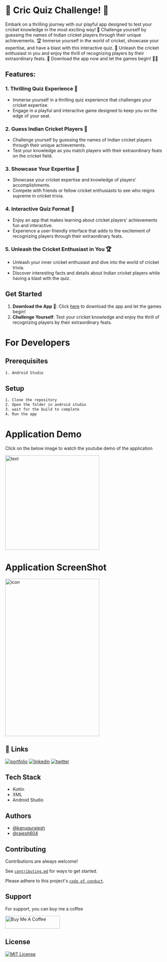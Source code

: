 # 🏏 Cric Quiz Challenge! 🏏

Embark on a thrilling journey with our playful app designed to test your cricket knowledge in the most exciting way! 🚀 Challenge yourself by guessing the names of Indian cricket players through their unique achievements. 🏆 Immerse yourself in the world of cricket, showcase your expertise, and have a blast with this interactive quiz. 🤩 Unleash the cricket enthusiast in you and enjoy the thrill of recognizing players by their extraordinary feats. 🌟 Download the app now and let the games begin! 📲🎉

## Features:

### 1. Thrilling Quiz Experience 🤩
- Immerse yourself in a thrilling quiz experience that challenges your cricket expertise.
- Engage in a playful and interactive game designed to keep you on the edge of your seat.

### 2. Guess Indian Cricket Players 🏏
- Challenge yourself by guessing the names of Indian cricket players through their unique achievements.
- Test your knowledge as you match players with their extraordinary feats on the cricket field.

### 3. Showcase Your Expertise 🌟
- Showcase your cricket expertise and knowledge of players' accomplishments.
- Compete with friends or fellow cricket enthusiasts to see who reigns supreme in cricket trivia.

### 4. Interactive Quiz Format 🎉
- Enjoy an app that makes learning about cricket players' achievements fun and interactive.
- Experience a user-friendly interface that adds to the excitement of recognizing players through their extraordinary feats.

### 5. Unleash the Cricket Enthusiast in You 🏆
- Unleash your inner cricket enthusiast and dive into the world of cricket trivia.
- Discover interesting facts and details about Indian cricket players while having a blast with the quiz.

## Get Started
1. **Download the App** 📲: Click [here](#) to download the app and let the games begin!
2. **Challenge Yourself**: Test your cricket knowledge and enjoy the thrill of recognizing players by their extraordinary feats.

# For Developers

## Prerequisites

```bash
1. Android Studio
```

## Setup

```bash
1. Clone the repository
2. Open the folder in android studio
3. wait for the build to complete
4. Run the app
```

# Application Demo

<p>Click on the below image to watch the youtube demo of the application</p>

<a href="https://youtu.be/vebVT36ik60?feature=shared"><img src="https://github.com/kanugurajesh/Cric-Quiz/assets/120458029/8529fe6e-06d5-4e08-944a-218e11cce2de" alt="text" width=300 height=300></a>

# Application ScreenShot

<img src="https://github.com/kanugurajesh/Cric-Quiz/assets/120458029/7f939e0f-d0e8-43ca-8040-eb1e818d6586" alt="icon" width=300 height=500>

## 🔗 Links
[![portfolio](https://img.shields.io/badge/my_portfolio-000?style=for-the-badge&logo=ko-fi&logoColor=white)](https://rajeshportfolio.me/)
[![linkedin](https://img.shields.io/badge/linkedin-0A66C2?style=for-the-badge&logo=linkedin&logoColor=white)](https://www.linkedin.com/in/rajesh-kanugu-aba8a3254/)
[![twitter](https://img.shields.io/badge/twitter-1DA1F2?style=for-the-badge&logo=twitter&logoColor=white)](https://twitter.com/exploringengin1)

## Tech Stack

- Kotlin
- XML
- Android Studio

## Authors

- [@kanugurajesh](https://www.github.com/kanugurajesh)
- [@rajesh604](https://www.github.com/rajesh604)

## Contributing

Contributions are always welcome!

See [`contributing.md`](https://github.com/kanugurajesh/Cric-Quiz/blob/main/contributing.md) for ways to get started.

Please adhere to this project's [`code of conduct`](https://github.com/kanugurajesh/Cric-Quiz/blob/main/code_of_conduct.md).

## Support

For support, you can buy me a coffee

<a href="https://www.buymeacoffee.com/kanugurajen" target="_blank"><img src="https://cdn.buymeacoffee.com/buttons/default-orange.png" alt="Buy Me A Coffee" height="41" width="174"></a>

## License
[![MIT License](https://img.shields.io/badge/License-MIT-green.svg)](https://github.com/kanugurajesh/Cric-Quiz/blob/master/LICENSE.TXT)
